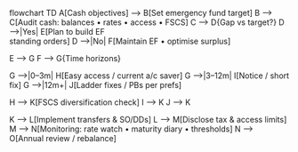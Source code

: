 flowchart TD
  A[Cash objectives] --> B[Set emergency fund target]
  B --> C[Audit cash: balances • rates • access • FSCS]
  C --> D{Gap vs target?}
  D -->|Yes| E[Plan to build EF<br/>standing orders]
  D -->|No| F[Maintain EF • optimise surplus]

  E --> G
  F --> G{Time horizons}

  G -->|0–3m| H[Easy access / current a/c saver]
  G -->|3–12m| I[Notice / short fix]
  G -->|12m+| J[Ladder fixes / PBs per prefs]

  H --> K[FSCS diversification check]
  I --> K
  J --> K

  K --> L[Implement transfers & SO/DDs]
  L --> M[Disclose tax & access limits]
  M --> N[Monitoring: rate watch • maturity diary • thresholds]
  N --> O[Annual review / rebalance]
